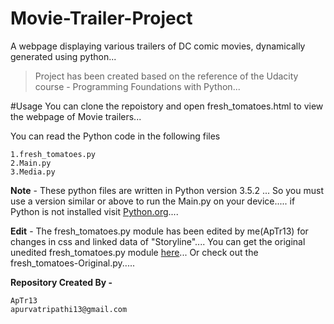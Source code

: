 # Movie-Trailer-Project
A webpage displaying various trailers of DC comic movies, dynamically generated using python...

> Project has been created based on the reference of the Udacity course - Programming Foundations with Python...

#Usage
You can clone the repoistory and open fresh_tomatoes.html to view the webpage of Movie trailers...

You can read the Python code in the following files 
```
1.fresh_tomatoes.py
2.Main.py
3.Media.py
```

**Note** - These python files are written in Python version 3.5.2 ... So you must use a version similar or above to run the Main.py on your device..... if Python is not installed visit [Python.org](https://www.python.org/)....

**Edit** - The fresh_tomatoes.py module has been edited by me(ApTr13) for changes in css and linked data of "Storyline".... You can get the original unedited fresh_tomatoes.py module [here](https://github.com/adarsh0806/ud036_StarterCode/blob/master/fresh_tomatoes.py)... Or check out the fresh_tomatoes-Original.py..... 

**Repository Created By -**
```
ApTr13
apurvatripathi13@gmail.com
```
